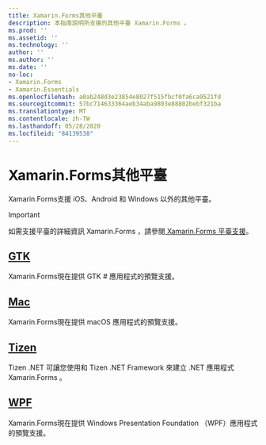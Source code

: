 ```yaml
---
title: Xamarin.Forms其他平臺
description: 本指南說明所支援的其他平臺 Xamarin.Forms 。
ms.prod: ''
ms.assetid: ''
ms.technology: ''
author: ''
ms.author: ''
ms.date: ''
no-loc:
- Xamarin.Forms
- Xamarin.Essentials
ms.openlocfilehash: a0ab248d3e23854e8027f515fbcf0fa6ca9521fd
ms.sourcegitcommit: 57bc714633364aeb34aba9803e88802bebf321ba
ms.translationtype: MT
ms.contentlocale: zh-TW
ms.lasthandoff: 05/28/2020
ms.locfileid: "84139538"
---
```

# <a name="xamarinforms-other-platforms"></a>Xamarin.Forms其他平臺

Xamarin.Forms支援 iOS、Android 和 Windows 以外的其他平臺。

> [!IMPORTANT]
> 如需支援平臺的詳細資訊 Xamarin.Forms ，請參閱[ Xamarin.Forms 平臺支援](https://github.com/xamarin/Xamarin.Forms/wiki/Platform-Support)。

## <a name="gtk"></a>[GTK](gtk.md)

Xamarin.Forms現在提供 GTK # 應用程式的預覽支援。

## <a name="mac"></a>[Mac](mac.md)

Xamarin.Forms現在提供 macOS 應用程式的預覽支援。

## <a name="tizen"></a>[Tizen](tizen.md)

Tizen .NET 可讓您使用和 Tizen .NET Framework 來建立 .NET 應用程式 Xamarin.Forms 。

## <a name="wpf"></a>[WPF](wpf.md)

Xamarin.Forms現在提供 Windows Presentation Foundation （WPF）應用程式的預覽支援。
